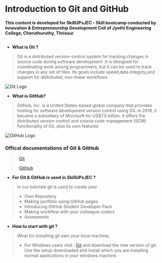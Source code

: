 # **Introduction to Git and GitHub**
#### This content is developed for **SkillUPxJEC** - Skill bootcamp conducted by Innovation & Entrepreneurship Development Cell of Jyothi Engineering College, Cheruthuruthy, Thrissur
## 
- **What is Git ?**
> Git is a distributed version-control system for tracking changes in source code during software development .It is designed for coordinating work among programmers, but it can be used to track changes in any set of files. Its goals include speed,data integrity,and support for distributed, non-linear workflows.

![Git Logo](https://avatars3.githubusercontent.com/u/18133?s=200&v=4)

- **What is GitHub?**
> GitHub, Inc. is a United States-based global company that provides hosting for software development version control using Git. In 2018, it became a subsidiary of Microsoft for US$7.5 billion. It offers the distributed version control and source code management (SCM) functionality of Git, plus its own features

![GitHub Logo](https://github.githubassets.com/images/modules/open_graph/github-mark.png)

### Offical documentations of Git & GitHub

> -[Git](http://git-scm.com)

> -[GitHub](http://github.com)

- **For Git & GitHub is used in SkillUPxJEC ?**

> In our tutorials git is used to create your
> - Own Repository
> - Making portfolio using GitHub pages
> - Introducing GitHub Student Developer Pack
> - Making workflow with your colleague coders
> - Assesments

- **How to start with git ?** 

> What for installing git own your local machine,
> - For Windows users visit : [Git](http://git-scm.com) and download the new version of git. Use the setup downloaded and install which you are installing normal applications in your windows machine.




